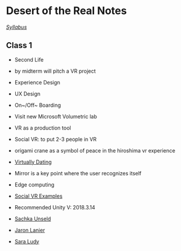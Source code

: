 # Desert of the Real Notes
*[Syllabus](https://github.com/igaln/DesertOfTheReal)*

## Class 1
* Second Life
* by midterm will pitch a VR project

* Experience Design
* UX Design
* On~/Off~ Boarding
* Visit new Microsoft Volumetric lab
* VR as a production tool

* Social VR: to put 2-3 people in VR
* origami crane as a symbol of peace in the hiroshima vr experience
* [Virtually Dating](https://www.facebook.com/VirtuallyDating/videos/1323818351059949/)
* Mirror is a key point where the user recognizes itself
* Edge computing
* [Social VR Examples](https://www.youtube.com/user/EVENTLabBarcelona/videos)


* Recommended Unity V: 2018.3.14

* [Sachka Unseld](http://www.saschkaunseld.com/)
* [Jaron Lanier](http://www.jaronlanier.com/)
* [Sara Ludy](https://www.artsy.net/artist/sara-ludy)